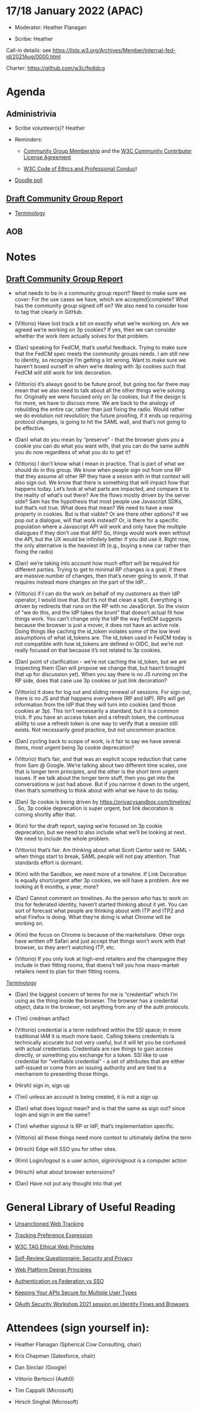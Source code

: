 # 17/18 January 2022 (APAC)

-   Moderator: Heather Flanagan

-   Scribe: Heather

Call-in details: see
[<u>https://lists.w3.org/Archives/Member/internal-fed-id/2021Aug/0000.html</u>](https://lists.w3.org/Archives/Member/internal-fed-id/2021Aug/0000.html)

Charter:
[<u>https://github.com/w3c/fedidcg</u>](https://github.com/w3c/fedidcg)

Agenda
======

Administrivia
-------------

-   Scribe volunteer(s)? Heather

-   Reminders:

    -   [<u>Community Group
  Membership</u>](https://www.w3.org/community/fed-id/) and the
  [<u>W3C Community Contributor License
  Agreement</u>](https://www.w3.org/community/about/agreements/cla/)

    -   [<u>W3C Code of Ethics and Professional
  Conduc</u>](https://www.w3.org/Consortium/cepc/)t

-   [<u>Doodle poll</u>](https://doodle.com/poll/79kvgu7ta7hfacrz)

[Draft Community Group Report](https://docs.google.com/document/d/1D-UbhD7_d_X8h1_aEFV-nrlkMf2pQDTuf_s70ycYj20/edit)
---------------------------------------------------------------------------------------------------------------------------

-   [<u>Terminology</u>](https://github.com/fedidcg/proposals/wiki/Terminology)

AOB
---

Notes
=====

[Draft Community Group Report](https://docs.google.com/document/d/1D-UbhD7_d_X8h1_aEFV-nrlkMf2pQDTuf_s70ycYj20/edit)
-

-   what needs to be in a community group report? Need to make sure we
       cover: For the use cases we have, which are accepted\|complete?
       What has the community group signed off on? We also need to
       consider how to tag that clearly in GitHub.

-   (Vittorio) Have lost track a bit on exactly what we’re working on.
       Are we agreed we’re working on 3p cookies? If yes, then we can
       consider whether the work item actually solves for that problem.

-   (Dan) speaking for FedCM, that’s useful feedback. Trying to make
       sure that the FedCM spec meets the community groups needs. I am
       still new to identity, so recognize I’m getting a lot wrong. Want
       to make sure we haven’t boxed ourself in when we’re dealing with
       3p cookies such that FedCM will still work for link decoration.

-   (Vittorio) it’s always good to be future proof, but going too far
       there may mean that we also need to talk about all the other
       things we’re solving for. Originally we were focused only on 3p
       cookies, but if the design is for more, we have to discuss more.
       We are back to the analogy of rebuilding the entire car, rather
       than just fixing the radio. Would rather we do evolution not
       revolution; the future proofing, if it ends up requiring protocol
       changes, is going to hit the SAML wall, and that’s not going to be
       effective.

-   (Dan) what do you mean by “preserve” - that the browser gives you a
       cookie you can do what you want with, that you can do the same
       authN you do now regardless of what you do to get it?

-   (Vittorio) I don’t know what I mean in practice. That is part of
       what we should do in this group. We know when people sign out from
       one RP that they assume all other RP they have a sesion with in
       that context will also sign out. We know that there is something
       that will impact how that happens today. Let’s look at what parts
       are impacted, and compare it to the reality of what’s out there?
       Are the flows mostly driven by the server side? Sam has the
       hypothesis that most people use Javascript SDKs, but that’s not
       true. What does that mean? We need to have a new property in
       cookies. But is that viable? Or are there other options? If we pop
       out a dialogue, will that work instead? Or, is there for a
       specific population where a Javascript API will work and only have
       the multiple dialogues if they don’t use that API? So, things
       would work even without the API, but the UX would be infinitely
       better if you did use it. Right now, the only alternative is the
       heaviest lift (e.g., buying a new car rather than fixing the
       radio)

-   (Dan) we’re taking into account how much effort will be required for
       different parties. Trying to get to minimal RP changes is a goal;
       if there are massive number of changes, then that’s never going to
       work. If that requires instead more changes on the part of the
       IdP…

-   (Vittorio) if I can do the work on behalf of my customers as their
       IdP operator, I would love that. But it’s not that clean a split.
       Everything is driven by redirects that runs on the RP with no
       JavaScript. So the vision of “we do this, and the IdP takes the
       brunt” that doesn’t actual fit how things work. You can’t change
       only the IdP the way FedCM suggests because the browser is just a
       mover, it does not have an active role. Doing things like caching
       the id\_token violates some of the low level assumptions of what
       id\_tokens are. The id\_token used in FedCM today is not
       compatible with how id\_tokens are defined in OIDC, but we’re not
       really focused on that because it’s not related to 3p cookies.

-   (Dan) point of clarification - we’re not caching the id\_token, but
       we are inspecting them (Dan will propose we change that, but
       hasn’t brought that up for discussion yet). When you say there is
       no JS running on the RP side, does that case use 3p cookies or
       just link decoration?

-   (Vittorio) it does for log out and sliding renewal of sessions. For
       sign out, there is no JS and that happens everywhere (RP and IdP).
       RPs will get information from the IdP that they will turn into
       cookies (and those cookies ar 3p). This isn’t necessarily a
       standard, but it is a common trick. If you have an access token
       and a refresh token, the continuous ability to use a refresh token
       is one way to verify that a session still exists. Not necessarily
       good practice, but not uncommon practice.

-   (Dan) cycling back to scope of work, is it fair to say we have
       several items, most urgent being 3p cookie deprecation?

-   (Vittorio) that’s fair, and that was an explicit scope reduction
       that came from Sam @ Google. We’re talking about two different
       time scales, one that is longer term principles, and the other is
       the short term urgent issues. If we talk about the longer term
       stuff, then you get into the conversations w just had above. But
       if you narrow it down to the urgent, then that’s something to
       think about with what we have to do today.

-   (Dan) 3p cookie is being driven by
       [<u>https://privacysandbox.com/timeline/</u>](https://privacysandbox.com/timeline/)
       . So, 3p cookie deprecation is super urgent, but link decoration
       is coming shortly after that.

-   (Kim) for the draft report, saying we’re focused on 3p cookie
       deprecation, but we need to also include what we’ll be looking at
       next. We need to include the whole problem.

-   (Vittorio) that’s fair. Am thinking about what Scott Cantor said re:
       SAML - when things start to break, SAML people will not pay
       attention. That standards effort is dormant.

-   (Kim) with the Sandbox, we need more of a timeline. If Link
       Decoration is equally short/urgent after 3p cookies, we will have
       a problem. Are we looking at 6 months, a year, more?

-   (Dan) Cannot comment on timelines. As the person who has to work on
       this for federated identity, haven’t started thinking about it
       yet. You can sort of forecast what people are thinking about with
       ITP and ITP2 and what Firefox is doing. What they’re doing is what
       Chrome will be working on.

-   (Kim) the focus on Chrome is because of the marketshare. Other orgs
       have written off Safari and just accept that things won’t work
       with that browser, so they aren’t watching ITP, etc.

-   (Vittorio) If you only look at high-end retailers and the champagne
       they include in their fitting rooms, that doens’t tell you how
       mass-market retailers need to plan for their fitting rooms.

[Terminology](https://github.com/fedidcg/proposals/wiki/Terminology)

-   (Dan) the biggest concern of terms for me is “credential” which I’m
       using as the thing inside the browser. The browser has a
       credential object, data in the browser, not anything from any of
       the auth protocols.

-   (Tim) credman artifact

-   (Vittorio) credential is a term redefined within the SSI space; in
       more traditional IAM it is much more basic. Calling tokens
       credentials is technically accurate but not very useful, but it
       will let you be confused with actual credentials. Credentials are
       raw things to gain access directly, or something you exchange for
       a token. SSI like to use credential for “verifiable credential” -
       a set of attributes that are either self-issued or come from an
       issuing authority and are tied to a mechanism to presenting those
       things.

-   (Hirsh) sign in, sign up

-   (Tim) unless an account is being created, it is not a sign up

-   (Dan) what does logout mean? and is that the same as sign out? since
       login and sign in are the same?

-   (Tim) whether signout is RP or IdP, that’s implementation specific.

-   (Vittorio) all these things need more context to ultimately define
       the term

-   (Hirsch) Edge will SSO you for other sites.

-   (Kim) Login/logout is a user action, signin/signout is a computer
       action

-   (Hirsch) what about browser extensions?

-   (Dan) Have not put any thought into that yet

General Library of Useful Reading
=================================

-   [<u>Unsanctioned Web
       Tracking</u>](https://www.w3.org/2001/tag/doc/unsanctioned-tracking/)

-   [<u>Tracking Preference
       Expression</u>](https://www.w3.org/TR/tracking-dnt/)

-   [<u>W3C TAG Ethical Web
       Principles</u>](https://www.w3.org/2001/tag/doc/ethical-web-principles/)

-   [<u>Self-Review Questionnaire: Security and
       Privacy</u>](https://www.w3.org/TR/security-privacy-questionnaire/)

-   [<u>Web Platform Design
       Principles</u>](https://w3ctag.github.io/design-principles/)

-   [<u>Authentication vs Federation vs
       SSO</u>](https://medium.com/@robert.broeckelmann/authentication-vs-federation-vs-sso-9586b06b1380)

-   [<u>Keeping Your APIs Secure for Multiple User
       Types</u>](https://medium.com/@robert.broeckelmann/keeping-your-apis-secure-for-multiple-user-types-d5c627793c4c)

-   [<u>OAuth Security Workshop 2021 session on Identity Flows and
       Browsers</u>](https://github.com/fedidcg/meetings/blob/main/2021/OSW2021-Identity_vs_Browser.pdf)

 

Attendees (sign yourself in):
=============================

-   Heather Flanagan (Spherical Cow Consulting, chair)

-   Kris Chapman (Salesforce, chair)

-   Dan Sinclair (Google)

-   Vittorio Bertocci (Auth0)

-   Tim Cappalli (Microsoft)

-   Hirsch Singhal (Microsoft)
